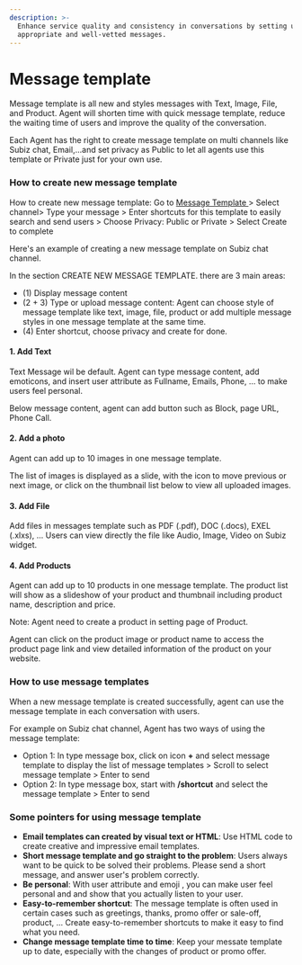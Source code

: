```yaml
---
description: >-
  Enhance service quality and consistency in conversations by setting up
  appropriate and well-vetted messages.
---
```


# Message template

Message template is all new and styles messages with Text, Image, File, and Product. Agent will shorten time with quick message template, reduce the waiting time of users and improve the quality of the conversation.

Each Agent has the right to create message template on multi channels like  Subiz chat, Email,...and set privacy as Public to let all agents use this template or Private just for your own use.

### How to create new message template

How to create new message template: Go to [Message Template ](https://app.subiz.com/message-template)&gt; Select channel&gt; Type your message &gt; Enter shortcuts for this template to easily search and send users &gt; Choose Privacy: Public or Private &gt; Select Create to complete

Here's an example of creating a new message template on Subiz chat channel.

In the section CREATE NEW MESSAGE TEMPLATE. there are 3 main areas:

* \(1\) Display message content
* \(2 + 3\) Type or upload message content: Agent can choose style of message template like text, image, file, product or add multiple message styles in one message template at the same time.
* \(4\) Enter shortcut, choose privacy and create for done.

#### 1. Add  Text 

Text Message wil be default. Agent can type message content, add emoticons, and insert user attribute  as Fullname, Emails, Phone, ... to make users feel personal.

Below message content, agent can add button such as Block, page URL, Phone Call.

#### 2. Add a photo

Agent can add up to 10 images in one message template.

The list of images is displayed as a slide, with the icon to move  previous or next image, or click on the thumbnail list below to view all uploaded images.

#### 3. Add File

Add files in messages template such as PDF \(.pdf\), DOC \(.docs\), EXEL \(.xlxs\), ... Users can view directly the file like Audio, Image, Video on Subiz widget.

#### 4. Add Products

Agent can add up to 10 products in one message template. The product list will show as a slideshow of your product and thumbnail including product name, description and price.

Note: Agent need to create a product in setting page of Product.

Agent can click on the product image or product name to access the product page link and view detailed information of the product on your website.

### How to use message templates 

When a new message template is created successfully, agent can use the message template in each conversation with users.

For example on Subiz chat channel, Agent has two ways of using the message template:

* Option 1: In type message box, click on icon **+** and select message template to display the list of message templates &gt; Scroll to select message template &gt; Enter to send
* Option 2: In type message box, start with  **/shortcut** and select the message template &gt; Enter to send

### Some pointers for using message template

* **Email templates can created by visual text or HTML**: Use HTML code to create creative and impressive email templates.
* **Short message template and go straight to the problem**: Users always want to be quick to be solved their problems. Please send a short message, and answer user's problem correctly.
* **Be personal**:  With user attribute and emoji , you can make user feel personal and  and show that you actually listen to your user.
* **Easy-to-remember shortcut**: The message template is often used in certain cases such as greetings, thanks, promo offer or sale-off, product, ... Create easy-to-remember shortcuts to make it easy to find what you need.
* **Change message template time to time**: Keep your messate template up to date, especially with the changes of product or promo offer.

###   

  
  
  
  


